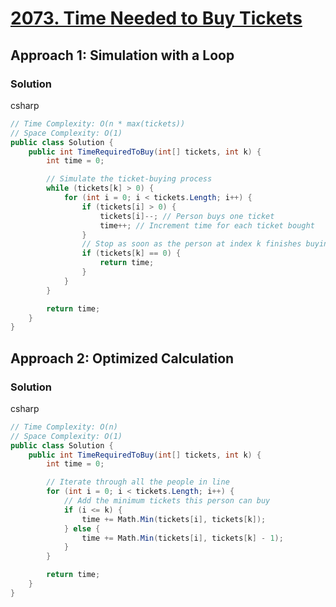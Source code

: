 # [2073. Time Needed to Buy Tickets](https://leetcode.com/problems/time-needed-to-buy-tickets/)

## Approach 1: Simulation with a Loop

### Solution
csharp
```csharp
// Time Complexity: O(n * max(tickets))
// Space Complexity: O(1)
public class Solution {
    public int TimeRequiredToBuy(int[] tickets, int k) {
        int time = 0;

        // Simulate the ticket-buying process
        while (tickets[k] > 0) {
            for (int i = 0; i < tickets.Length; i++) {
                if (tickets[i] > 0) {
                    tickets[i]--; // Person buys one ticket
                    time++; // Increment time for each ticket bought
                }
                // Stop as soon as the person at index k finishes buying
                if (tickets[k] == 0) {
                    return time;
                }
            }
        }

        return time;
    }
}
```

## Approach 2: Optimized Calculation

### Solution
csharp
```csharp
// Time Complexity: O(n)
// Space Complexity: O(1)
public class Solution {
    public int TimeRequiredToBuy(int[] tickets, int k) {
        int time = 0;

        // Iterate through all the people in line
        for (int i = 0; i < tickets.Length; i++) {
            // Add the minimum tickets this person can buy
            if (i <= k) {
                time += Math.Min(tickets[i], tickets[k]);
            } else {
                time += Math.Min(tickets[i], tickets[k] - 1);
            }
        }

        return time;
    }
}
```

